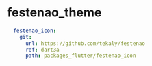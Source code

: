# festenao_theme

```yaml
  festenao_icon:
    git:
      url: https://github.com/tekaly/festenao
      ref: dart3a
      path: packages_flutter/festenao_icon
```